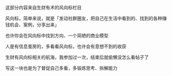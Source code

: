 这部分内容来自生财有术的风向标栏目

风向标，简单来说，就是「发动社群圈友，把自己在生活中看到的、找到的各种赚钱机会、案例，分享出来」

也许你会在风向标中找到方向、一个简陋的商业模型

人是有信息茧房的，多看看风向标，也许会有意想不到的收获

生财有风向标相关的航海，我参加过一次，结束后就偷懒没怎么看帖子了

写这一块也是为了督促自己多看，多锻炼思考、拆解能力
